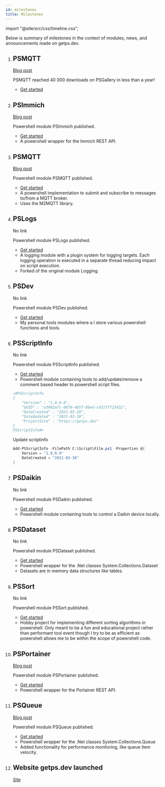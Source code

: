 ```yaml
---
id: milestones
title: Milestones
---
```


import "@site/src/css/timeline.css";

Below is summary of milestones in the context of modules, news, and announcements made on getps.dev.

<ol class="timeline-container">

<li data-date="Oct 2024">

## PSMQTT 

[Blog post](/blog/new-module-psmqtt)

PSMQTT reached 40 000 downloads on PSGallery in less than a year!

 - [Get started](/modules/PSMQTT/getstarted)

</li>

<li data-date="Dec 2023">

## PSImmich

[Blog post](/blog/new-module-psimmich)

Powershell module PSImmich published.

 - [Get started](/modules/PSImmich/getstarted)
 - A powershell wrapper for the Immich REST API.

</li>

<li data-date="Dec 2023">

## PSMQTT

[Blog post](/blog/new-module-psmqtt)

Powershell module PSMQTT published.

 - [Get started](/modules/PSMQTT/getstarted)
 - A powershell implementation to submit and subscribe to messages to/from a MQTT broker.
 - Uses the M2MQTT library.

</li>

<li data-date="Sep 2023">

## PSLogs

No link

Powershell module PSLogs published.

 - [Get started](/modules/PSLogs/getstarted)
 - A logging module with a plugin system for logging targets. Each logging operation is executed in a separate thread reducing impact on script execution.
 - Forked of the original module Logging.

</li>

<li data-date="Jan 2023">

## PSDev

No link

Powershell module PSDev published.

 - [Get started](/modules/PSDev/getstarted)
 - My personal tools modules where a I store various powershell functions and tools.

</li>

<li data-date="Dec 2022">

## PSScriptInfo

No link

Powershell module PSScriptInfo published.

 - [Get started](/modules/PSScriptInfo/getstarted)
 - Powershell module containing tools to add/update/remove a comment based header to powershell script files.

```powershell
<#PSScriptInfo
{
    "Version" : "1.0.0.0",
    "GUID" : "a3002a7c-0870-4b5f-8bed-cd31f7f23432",
    "DateCreated" : "2021-03-29",
    "DateUpdated" : "2021-03-30",
    "ProjectSite" : "https://getps.dev"
}
PSScriptInfo#>
```

Update scriptinfo

```powershell
Add-PSScriptInfo -FilePath C:\Script\File.ps1 -Properties @{
    Version = "1.0.0.0"
    DateCreated = "2021-03-30"
}
```

</li>

<li data-date="Dec 2022">

## PSDaikin

No link

Powershell module PSDaikin published.

 - [Get started](/modules/PSDaikin/getstarted)
 - Powershell module containing tools to control a Daikin device locally.

</li>

<li data-date="Dec 2022">

## PSDataset

No link

Powershell module PSDataset published.

 - [Get started](/modules/PSDataSet/getstarted)
 - Powershell wrapper for the .Net classes System.Collections.Dataset
 - Datasets are in memory data structures like tables.

</li>

<li data-date="Dec 2022">

## PSSort

No link

Powershell module PSSort published.

 - [Get started](/modules/PSSort/getstarted)
 - Hobby project for implementing different sorting algorithms in powershell. Only meant to be a fun and educational project rather than performant tool event though I try to be as efficient as powershell allows me to be within the scope of powershell code.

</li>

<li data-date="Nov 2022">

## PSPortainer

[Blog post](/blog/announcing-psportainer)

Powershell module PSPortainer published.

 - [Get started](/modules/PSPortainer/getstarted)
 - Powershell wrapper for the Portainer REST API.

</li>

<li data-date="Feb 2021">

## PSQueue

[Blog post](/blog/ps-tools-queue-module)

Powershell module PSQueue published.

 - [Get started](/modules/PSQueue/getstarted)
 - Powershell wrapper for the .Net classes System.Collections.Queue
 - Added functionality for performance monitoring, like queue item velocity.

</li>
<li data-date="Dec 2020" class="no-children">

## Website getps.dev launched

[Site](https://getps.dev)

</li>
</ol>
